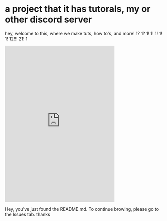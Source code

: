 # a project that it has tutorals, my or other discord server
hey, welcome to this, where we make tuts, how to's, and more! 1? 1? 1! 1! 1! 1! 1! 12!!! 21! 1
<iframe   src="https://discord.com/widget?id=1381325049050431561&theme=dark" 
    width="100%" 
    height="500" 
    allowtransparency="true" 
    frameborder="0" 
    style="border: none; max-width: 350px; margin: auto;" 
    sandbox="allow-popups allow-popups-to-escape-sandbox allow-same-origin allow-scripts">
</iframe>

Hey, you've just found the README.md. To continue browing, please go to the Issues tab. thanks